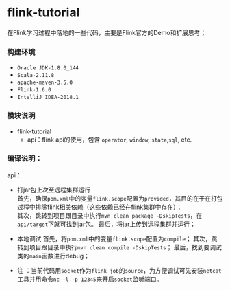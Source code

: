flink-tutorial
================
在Flink学习过程中落地的一些代码，主要是Flink官方的Demo和扩展思考；

### 构建环境

- `Oracle JDK-1.8.0_144`
- `Scala-2.11.8`
- `apache-maven-3.5.0`
- `Flink-1.6.0`
- `IntelliJ IDEA-2018.1`

### 模块说明

- flink-tutorial
    - api：flink api的使用，包含 `operator`, `window`, `state`,`sql`, etc.

### 编译说明：

api：

- 打jar包上次至远程集群运行  
首先，确保`pom.xml`中的变量`flink.scope`配置为`provided`，其目的在于在打包过程中排除flink相关依赖（这些依赖已经在flink集群中存在）；  
其次，跳转到项目跟目录中执行`mvn clean package -DskipTests`，在`api/target`下就可找到jar包。
最后，将jar上传到远程集群并运行；

- 本地调试
首先，将`pom.xml`中的变量`flink.scope`配置为`compile`；
其次，跳转到项目跟目录中执行`mvn clean compile -DskipTests`；
最后，找到要调试类的`main`函数进行debug；

- 注 ：当前代码用`socket`作为`flink job`的`source`，为方便调试可先安装`netcat`工具并用命令`nc -l -p 12345`来开启`socket`监听端口。
